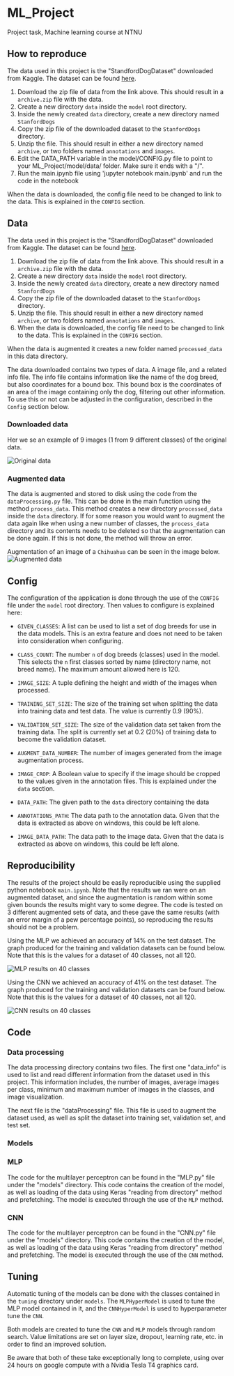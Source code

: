 # ML_Project
Project task, Machine learning course at NTNU

## How to reproduce
The data used in this project is the "StandfordDogDataset" downloaded from Kaggle.
The dataset can be found [here](https://www.kaggle.com/jessicali9530/stanford-dogs-dataset).
1. Download the zip file of data from the link above. This should result in a `archive.zip` file with the data.
2. Create a new directory `data` inside the `model` root directory.
3. Inside the newly created `data` directory, create a new directory named `StanfordDogs`
4. Copy the zip file of the downloaded dataset to the `StanfordDogs` directory.
5. Unzip the file. This should result in either a new directory named `archive`, or two folders named `annotations` and `images`.
6. Edit the DATA_PATH variable in the model/CONFIG.py file to point to your ML_Project/model/data/ folder. Make sure it ends with a "/".
7. Run the main.ipynb file using 'jupyter notebook main.ipynb' and run the code in the notebook


When the data is downloaded, the config file need to be changed to link to the data. This is explained in the `CONFIG` section. 


## Data
The data used in this project is the "StandfordDogDataset" downloaded from Kaggle.
The dataset can be found [here](https://www.kaggle.com/jessicali9530/stanford-dogs-dataset).
1. Download the zip file of data from the link above. This should result in a `archive.zip` file with the data.
2. Create a new directory `data` inside the `model` root directory.
3. Inside the newly created `data` directory, create a new directory named `StanfordDogs`
4. Copy the zip file of the downloaded dataset to the `StanfordDogs` directory.
5. Unzip the file. This should result in either a new directory named `archive`, or two folders named `annotations` and `images`.
6. When the data is downloaded, the config file need to be changed to link to the data. This is explained in the `CONFIG` section. 

When the data is augmented it creates a new folder named `processed_data` in this data directory.

The data downloaded contains two types of data. A image file, and a related info file. The info file contains information like the name of the dog breed, but also coordinates for a bound box.
This bound box is the coordinates of an area of the image containing only the dog, filtering out other information. To use this or not can be adjusted in the configuration, described in the `Config` section below.

### Downloaded data
Her we se an example of 9 images (1 from 9 different classes) of the original data.

![Original data](./images/images.png)

### Augmented data
The data is augmented and stored to disk using the code from the `dataProcessing.py` file.
This can be done in the main function using the method `process_data`. This method creates a new directory `processed_data` inside the `data` directory. If for some reason you would want to augment the data again like when using a new number of classes, the `process_data` directory and its contents needs to be deleted so that the augmentation can be done again. If this is not done, the method will throw an error.

Augmentation of an image of a `Chihuahua` can be seen in the image below.
![Augmented  data](./images/augmented_images.png)

## Config
The configuration of the application is done through the use of the `CONFIG` file under the `model` root directory.
Then values to configure is explained here:
- `GIVEN_CLASSES`: A list can be used to list a set of dog breeds for use in the data models. This is an extra feature and does not need to be taken into consideration when configuring.
- `CLASS_COUNT`: The number `n` of dog breeds (classes) used in the model. This selects the `n` first classes sorted by name (directory name, not breed name). The maximum amount allowed here is 120.
- `IMAGE_SIZE`: A tuple defining the height and width of the images when processed.
- `TRAINING_SET_SIZE`: The size of the training set when splitting the data into training data and test data. The value is currently 0.9 (90%).
- `VALIDATION_SET_SIZE`: The size of the validation data set taken from the training data. The split is currently set at 0.2 (20%) of training data to become the validation dataset.
- `AUGMENT_DATA_NUMBER`: The number of images generated from the image augmentation process.
- `IMAGE_CROP`: A Boolean value to specify if the image should be cropped to the values given in the annotation files. This is explained under the `data` section.

- `DATA_PATH`: The given path to the `data` directory containing the data
- `ANNOTATIONS_PATH`: The data path to the annotation data. Given that the data is extracted as above on windows, this could be left alone.
- `IMAGE_DATA_PATH`: The data path to the image data. Given that the data is extracted as above on windows, this could be left alone.

## Reproducibility
The results of the project should be easily reproducible using the supplied python notebook `main.ipynb`.
Note that the results we ran were on an augmented dataset, and since the augmentation is random within some given bounds the results might vary to some degree.
The code is tested on 3 different augmented sets of data, and these gave the same results (with an error margin of a pew percentage points), so reproducing the results should not be a problem.

Using the MLP we achieved an accuracy of 14% on the test dataset. The graph produced for the training and validation datasets can be found below. Note that this is the values for a dataset of 40 classes, not all 120.

![MLP results on 40 classes](./images/MLP_fit_40.png)

Using the CNN we achieved an accuracy of 41% on the test dataset. The graph produced for the training and validation datasets can be found below. Note that this is the values for a dataset of 40 classes, not all 120.

![CNN results on 40 classes](./images/CNN_fit_40.png)

## Code

### Data processing
The data processing directory contains two files.
The first one "data_info" is used to list and read different information from the dataset used in this project.
This information includes, the number of images, average images per class, minimum and maximum number of images in the classes, and image visualization.

The next file is the "dataProcessing" file. This file is used to augment the dataset used, as well as split the dataset into training set, validation set, and test set.

### Models

### MLP
The code for the multilayer perceptron can be found in the "MLP.py" file under the "models" directory.
This code contains the creation of the model, as well as loading of the data using Keras "reading from directory" method and prefetching.
The model is executed through the use of the `MLP` method.

### CNN
The code for the multilayer perceptron can be found in the "CNN.py" file under the "models" directory.
This code contains the creation of the model, as well as loading of the data using Keras "reading from directory" method and prefetching.
The model is executed through the use of the `CNN` method.

## Tuning
Automatic tuning of the models can be done with the classes contained in the `tuning` directory under `models`.
The ``MLPHyperModel`` is used to tune the MLP model contained in it, and the ``CNNHyperModel`` is used to hyperparameter tune the ``CNN``.

Both models are created to tune the `CNN` and `MLP` models through random search.
Value limitations are set on layer size, dropout, learning rate, etc. in order to find an improved solution.

Be aware that both of these take exceptionally long to complete, using over 24 hours on google compute with a Nvidia Tesla T4 graphics card.
